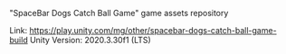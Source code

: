 "SpaceBar Dogs Catch Ball Game" game assets repository

Link: https://play.unity.com/mg/other/spacebar-dogs-catch-ball-game-build
Unity Version: 2020.3.30f1 (LTS)
